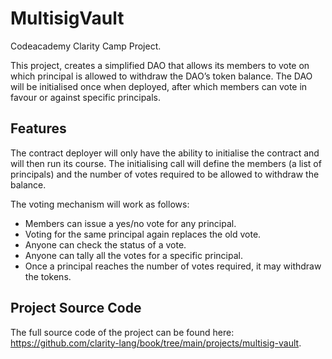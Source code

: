 # MultisigVault

Codeacademy Clarity Camp Project. 

This project, creates a simplified DAO that allows its members to vote on which principal is allowed to withdraw the DAO’s token balance. The DAO will be initialised once when deployed, after which members can vote in favour or against specific principals.

## Features

The contract deployer will only have the ability to initialise the contract and will then run its course. The initialising call will define the members (a list of principals) and the number of votes required to be allowed to withdraw the balance.

The voting mechanism will work as follows:

-  Members can issue a yes/no vote for any principal.
-  Voting for the same principal again replaces the old vote.
-  Anyone can check the status of a vote.
-  Anyone can tally all the votes for a specific principal.
-  Once a principal reaches the number of votes required, it may withdraw the tokens.

## Project Source Code

The full source code of the project can be found here: 
https://github.com/clarity-lang/book/tree/main/projects/multisig-vault.